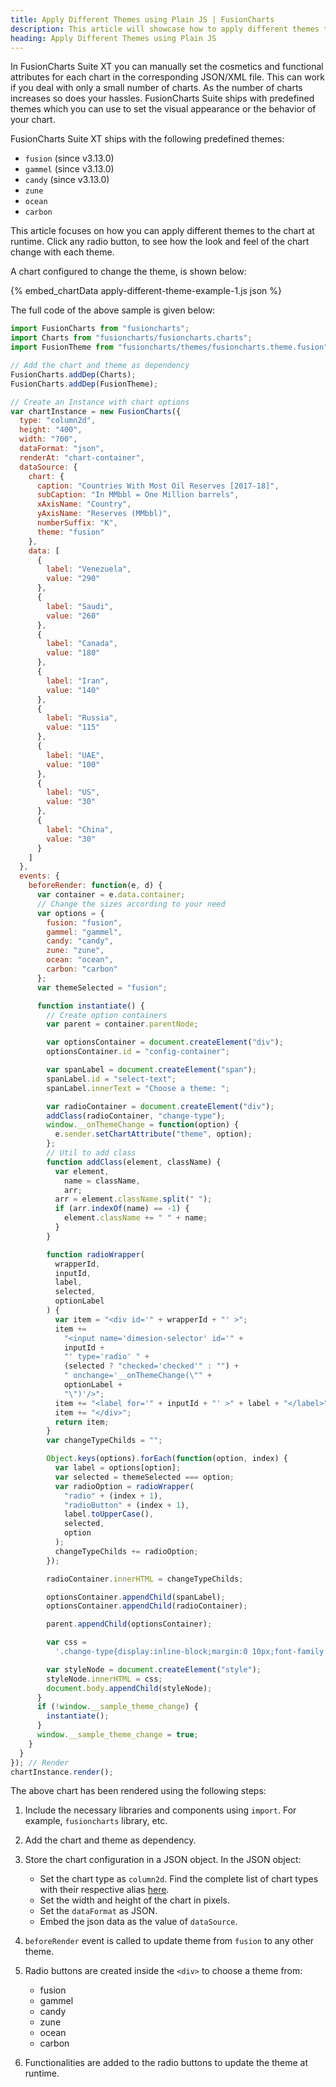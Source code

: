 ```yaml
---
title: Apply Different Themes using Plain JS | FusionCharts
description: This article will showcase how to apply different themes to the chart at runtime.
heading: Apply Different Themes using Plain JS
---
```


In FusionCharts Suite XT you can manually set the cosmetics and functional attributes for each chart in the corresponding JSON/XML file. This can work if you deal with only a small number of charts. As the number of charts increases so does your hassles. FusionCharts Suite ships with predefined themes which you can use to set the visual appearance or the behavior of your chart.

FusionCharts Suite XT ships with the following predefined themes:

- `fusion` (since v3.13.0)
- `gammel` (since v3.13.0)
- `candy` (since v3.13.0)
- `zune`
- `ocean`
- `carbon`

This article focuses on how you can apply different themes to the chart at runtime. Click any radio button, to see how the look and feel of the chart change with each theme.

A chart configured to change the theme, is shown below:

{% embed_chartData apply-different-theme-example-1.js json %}

The full code of the above sample is given below:

```javascript
import FusionCharts from "fusioncharts";
import Charts from "fusioncharts/fusioncharts.charts";
import FusionTheme from "fusioncharts/themes/fusioncharts.theme.fusion";

// Add the chart and theme as dependency
FusionCharts.addDep(Charts);
FusionCharts.addDep(FusionTheme);

// Create an Instance with chart options
var chartInstance = new FusionCharts({
  type: "column2d",
  height: "400",
  width: "700",
  dataFormat: "json",
  renderAt: "chart-container",
  dataSource: {
    chart: {
      caption: "Countries With Most Oil Reserves [2017-18]",
      subCaption: "In MMbbl = One Million barrels",
      xAxisName: "Country",
      yAxisName: "Reserves (MMbbl)",
      numberSuffix: "K",
      theme: "fusion"
    },
    data: [
      {
        label: "Venezuela",
        value: "290"
      },
      {
        label: "Saudi",
        value: "260"
      },
      {
        label: "Canada",
        value: "180"
      },
      {
        label: "Iran",
        value: "140"
      },
      {
        label: "Russia",
        value: "115"
      },
      {
        label: "UAE",
        value: "100"
      },
      {
        label: "US",
        value: "30"
      },
      {
        label: "China",
        value: "30"
      }
    ]
  },
  events: {
    beforeRender: function(e, d) {
      var container = e.data.container;
      // Change the sizes according to your need
      var options = {
        fusion: "fusion",
        gammel: "gammel",
        candy: "candy",
        zune: "zune",
        ocean: "ocean",
        carbon: "carbon"
      };
      var themeSelected = "fusion";

      function instantiate() {
        // Create option containers
        var parent = container.parentNode;

        var optionsContainer = document.createElement("div");
        optionsContainer.id = "config-container";

        var spanLabel = document.createElement("span");
        spanLabel.id = "select-text";
        spanLabel.innerText = "Choose a theme: ";

        var radioContainer = document.createElement("div");
        addClass(radioContainer, "change-type");
        window.__onThemeChange = function(option) {
          e.sender.setChartAttribute("theme", option);
        };
        // Util to add class
        function addClass(element, className) {
          var element,
            name = className,
            arr;
          arr = element.className.split(" ");
          if (arr.indexOf(name) == -1) {
            element.className += " " + name;
          }
        }

        function radioWrapper(
          wrapperId,
          inputId,
          label,
          selected,
          optionLabel
        ) {
          var item = "<div id='" + wrapperId + "' >";
          item +=
            "<input name='dimesion-selector' id='" +
            inputId +
            "' type='radio' " +
            (selected ? "checked='checked'" : "") +
            " onchange='__onThemeChange(\"" +
            optionLabel +
            "\")'/>";
          item += "<label for='" + inputId + "' >" + label + "</label>";
          item += "</div>";
          return item;
        }
        var changeTypeChilds = "";

        Object.keys(options).forEach(function(option, index) {
          var label = options[option];
          var selected = themeSelected === option;
          var radioOption = radioWrapper(
            "radio" + (index + 1),
            "radioButton" + (index + 1),
            label.toUpperCase(),
            selected,
            option
          );
          changeTypeChilds += radioOption;
        });

        radioContainer.innerHTML = changeTypeChilds;

        optionsContainer.appendChild(spanLabel);
        optionsContainer.appendChild(radioContainer);

        parent.appendChild(optionsContainer);

        var css =
          '.change-type{display:inline-block;margin:0 10px;font-family:basefontRegular,Helvetica Neue,Arial,sans-serif}.change-type>div{display:inline-flex;position:relative;margin:0 10px}.change-type label{position:relative;padding:5px 4px 5px 30px;border-radius:4px}.change-type input{opacity:0;cursor:pointer;z-index:1;width:100%;height:100%;left:0;position:absolute}.change-type label:after,.change-type label:before{content:"";position:absolute}.change-type label:before{display:block;background:#fff;border:2px solid #949697;box-shadow:none;border-radius:50%;top: 15px;left: 9px;width:1rem;height:1rem}.change-type label:after{    width: .55rem;height: .55rem;top: 18px;left: 11px;border-radius: 100%;}.change-type input:checked~label{color:#48b884;font-weight:600;box-shadow:0 4px 9px 0 rgba(104,105,128,.22)}.change-type input:checked~label:before{color:#fff;box-shadow:none;border:2px solid #48b884}.change-type input:checked~label:after{background:#55bd8d}';

        var styleNode = document.createElement("style");
        styleNode.innerHTML = css;
        document.body.appendChild(styleNode);
      }
      if (!window.__sample_theme_change) {
        instantiate();
      }
      window.__sample_theme_change = true;
    }
  }
}); // Render
chartInstance.render();
```

The above chart has been rendered using the following steps:

1. Include the necessary libraries and components using `import`. For example, `fusioncharts` library, etc.

2. Add the chart and theme as dependency.

3. Store the chart configuration in a JSON object. In the JSON object:

   - Set the chart type as `column2d`. Find the complete list of chart types with their respective alias [here](https://www.fusioncharts.com/dev/chart-guide/list-of-charts).
   - Set the width and height of the chart in pixels.
   - Set the `dataFormat` as JSON.
   - Embed the json data as the value of `dataSource`.

4. `beforeRender` event is called to update theme from `fusion` to any other theme.

5. Radio buttons are created inside the `<div>` to choose a theme from:

   - fusion
   - gammel
   - candy
   - zune
   - ocean
   - carbon

6. Functionalities are added to the radio buttons to update the theme at runtime.
